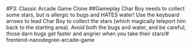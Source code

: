 #P3: Classic Arcade Game Clone
##Gameplay
Char Boy needs to collect some stars, but is allergic to bugs and HATES water! Use the keyboard arrows to lead Char Boy to collect the stars (which magically teleport him back to the starting area). Avoid both the bugs and water, and be careful; those darn bugs get faster and angrier when you take their stars!# frontend-nanodegree-arcade-game
